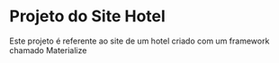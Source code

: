  # Projeto do Site Hotel
Este projeto é referente ao site de um hotel criado com um framework chamado Materialize
